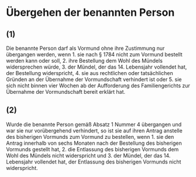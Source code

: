 # Übergehen der benannten Person



## (1)

 Die benannte Person darf als Vormund ohne ihre Zustimmung nur übergangen werden, wenn  1.
 sie nach § 1784 nicht zum Vormund bestellt werden kann oder soll,
 2.
 ihre Bestellung dem Wohl des Mündels widersprechen würde,
 3.
 der Mündel, der das 14. Lebensjahr vollendet hat, der Bestellung widerspricht,
 4.
 sie aus rechtlichen oder tatsächlichen Gründen an der Übernahme der Vormundschaft verhindert ist oder
 5.
 sie sich nicht binnen vier Wochen ab der Aufforderung des Familiengerichts zur Übernahme der Vormundschaft bereit erklärt hat.


## (2)

 Wurde die benannte Person gemäß Absatz 1 Nummer 4 übergangen und war sie nur vorübergehend verhindert, so ist sie auf ihren Antrag anstelle des bisherigen Vormunds zum Vormund zu bestellen, wenn  1.
 sie den Antrag innerhalb von sechs Monaten nach der Bestellung des bisherigen Vormunds gestellt hat,
 2.
 die Entlassung des bisherigen Vormunds dem Wohl des Mündels nicht widerspricht und
 3.
 der Mündel, der das 14. Lebensjahr vollendet hat, der Entlassung des bisherigen Vormunds nicht widerspricht.
 


